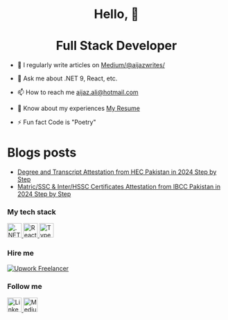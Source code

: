   <h1 align="center">Hello, 👋</h1>
  <h1 align="center">Full Stack Developer</h1>

- 📝 I regularly write articles on [Medium/@aijazwrites/](https://medium.com/@aijazwrites/)

- 💬 Ask me about .NET 9, React, etc.

- 📫 How to reach me aijaz.ali@hotmail.com

- 📄 Know about my experiences [My Resume](https://1drv.ms/b/c/77f2c2ca43e2e6b9/EUVzuAwSDtlMkqCwaHFwGL8Bu3ym0h5-WKweT0x_JQOOdg?e=gvNg8f)

- ⚡ Fun fact Code is "Poetry"

# Blogs posts
<!-- BLOG-POST-LIST:START -->
- [Degree and Transcript Attestation from HEC Pakistan in 2024 Step by Step](https://medium.com/@aijazwrites/degree-and-transcript-attestation-from-hec-pakistan-in-2024-step-by-step-fe42ffc7d654?source=rss-76e2edb5216a------2)
- [Matric/SSC &amp; Inter/HSSC Certificates Attestation from IBCC Pakistan in 2024 Step by Step](https://medium.com/@aijazwrites/matric-ssc-and-inter-hssc-certificates-attestation-from-ibcc-pakistan-in-2024-step-by-step-607278243c6d?source=rss-76e2edb5216a------2)
<!-- BLOG-POST-LIST:END -->

<h3 align="left">My tech stack</h3>
<p align="left">
  <a href="https://dotnet.microsoft.com/en-us/apps/aspnet" title=".NET 9">
    <img src="https://skillicons.dev/icons?i=dotnet"alt=".NET 9" width="33" height="33"/>
</a>
  
<a href="https://reactnative.dev/" title="React & React Native">
   <img src="https://skillicons.dev/icons?i=react" alt="React & React Native" width="33" height="33"/>
</a>

<a href="https://www.typescriptlang.org/" title="TypeScript">
   <img src="https://skillicons.dev/icons?i=ts" alt="TypeScript" width="33" height="33"/>
</a>
</p>

<h3 align="left">Hire me</h3>
<p align="left">
  <a href="https://www.upwork.com/freelancers/~01943fc50d07040467?mp_source=share" title="Upwork Freelancer">
    <img src="https://img.shields.io/badge/UpWork-6FDA44?style=for-the-badge&logo=Upwork&logoColor=white" alt="Upwork Freelancer"/>
</a>
</p>
        
<h3 align="left">Follow me</h3>
<p align="left">
  <a href="https://www.linkedin.com/comm/mynetwork/discovery-see-all?usecase=PEOPLE_FOLLOWS&followMember=aijazbinqasim" title="Linkedin">
    <img src="https://skillicons.dev/icons?i=linkedin"alt="Linkedin" width="33" height="33"/>
</a>
  
<a href="https://medium.com/@aijazwrites/" title="Medium">
  <img src="https://raw.githubusercontent.com/rahuldkjain/github-profile-readme-generator/master/src/images/icons/Social/medium.svg" alt="Medium" height="33" width="33" />
</a>
</p>
